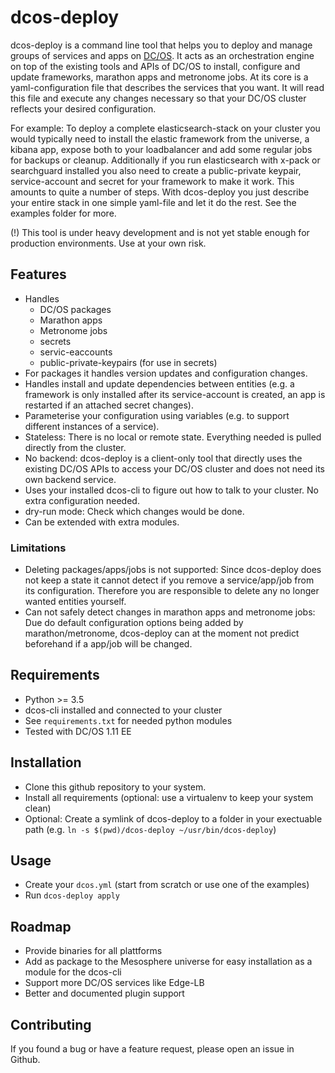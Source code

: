 # dcos-deploy

dcos-deploy is a command line tool that helps you to deploy and manage groups of services and apps on [DC/OS](https://dcos.io). It acts as an orchestration engine on top of the existing tools and APIs of DC/OS to install, configure and update frameworks, marathon apps and metronome jobs. At its core is a yaml-configuration file that describes the services that you want. It will read this file and execute any changes necessary so that your DC/OS cluster reflects your desired configuration.

For example: To deploy a complete elasticsearch-stack on your cluster you would typically need to install the elastic framework from the universe, a kibana app, expose both to your loadbalancer and add some regular jobs for backups or cleanup. Additionally if you run elasticsearch with x-pack or searchguard installed you also need to create a public-private keypair, service-account and secret for your framework to make it work. This amounts to quite a number of steps. With dcos-deploy you just describe your entire stack in one simple yaml-file and let it do the rest. See the examples folder for more.

(!) This tool is under heavy development and is not yet stable enough for production environments. Use at your own risk.


## Features
* Handles
  - DC/OS packages
  - Marathon apps
  - Metronome jobs
  - secrets
  - servic-eaccounts
  - public-private-keypairs (for use in secrets)
* For packages it handles version updates and configuration changes.
* Handles install and update dependencies between entities (e.g. a framework is only installed after its service-account is created, an app is restarted if an attached secret changes).
* Parameterise your configuration using variables (e.g. to support different instances of a service).
* Stateless: There is no local or remote state. Everything needed is pulled directly from the cluster.
* No backend: dcos-deploy is a client-only tool that directly uses the existing DC/OS APIs to access your DC/OS cluster and does not need its own backend service.
* Uses your installed dcos-cli to figure out how to talk to your cluster. No extra configuration needed.
* dry-run mode: Check which changes would be done.
* Can be extended with extra modules.


### Limitations
* Deleting packages/apps/jobs is not supported: Since dcos-deploy does not keep a state it cannot detect if you remove a service/app/job from its configuration. Therefore you are responsible to delete any no longer wanted entities yourself.
* Can not safely detect changes in marathon apps and metronome jobs: Due do default configuration options being added by marathon/metronome, dcos-deploy can at the moment not predict beforehand if a app/job will be changed.


## Requirements
* Python >= 3.5
* dcos-cli installed and connected to your cluster
* See `requirements.txt` for needed python modules
* Tested with DC/OS 1.11 EE


## Installation
* Clone this github repository to your system.
* Install all requirements (optional: use a virtualenv to keep your system clean)
* Optional: Create a symlink of dcos-deploy to a folder in your exectuable path (e.g. `ln -s $(pwd)/dcos-deploy ~/usr/bin/dcos-deploy`)


## Usage
* Create your `dcos.yml` (start from scratch or use one of the examples)
* Run `dcos-deploy apply`


## Roadmap
* Provide binaries for all plattforms
* Add as package to the Mesosphere universe for easy installation as a module for the dcos-cli
* Support more DC/OS services like Edge-LB
* Better and documented plugin support


## Contributing
If you found a bug or have a feature request, please open an issue in Github.

